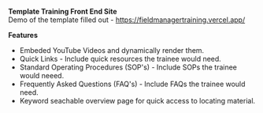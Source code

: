 **Template Training Front End Site**
<br/>
Demo of the template filled out - https://fieldmanagertraining.vercel.app/

**Features**
- Embeded YouTube Videos and dynamically render them.
- Quick Links - Include quick resources the trainee would need. 
- Standard Operating Procedures (SOP's) - Include SOPs the trainee would neeed.
- Frequently Asked Questions  (FAQ's) - Include FAQs the trainee would need.
- Keyword seachable overview page for quick access to locating material.

